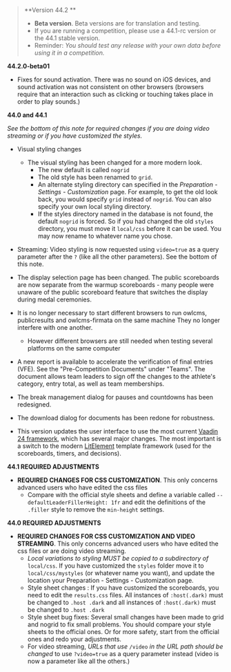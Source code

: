 > **Version 44.2 **
>
> - **Beta version**.  Beta versions are for translation and testing.
> - If you are running a competition, please use a 44.1-rc version or the 44.1 stable version.
>- Reminder: *You should test any release with your own data before using it in a competition.*
> 

**44.2.0-beta01**

- Fixes for sound activation.  There was no sound on iOS devices, and sound activation was not consistent on other browsers (browsers require that an interaction such as clicking or touching takes place in order to play sounds.)

**44.0 and 44.1**

*See the bottom of this note for required changes if you are doing video streaming or if you have customized the styles.*

- Visual styling changes
  - The visual styling has been changed for a more modern look. 
    - The new default is called `nogrid`
    - The old style has been renamed to `grid`. 
    - An alternate styling directory can specified in the *Preparation - Settings - Customization* page.  For example, to get the old look back, you would specify `grid` instead of `nogrid`.  You can also specify your own local styling directory.
    - If the styles directory named in the database is not found, the default  `nogrid`  is forced. So if you had changed the old `styles` directory, you must move it `local/css` before it can be used. You may now rename to whatever name you chose.

- Streaming: Video styling is now requested using `video=true`  as a query parameter after the `?` (like all the other parameters). See the bottom of this note.

- The display selection page has been changed.  The public scoreboards are now separate from the warmup scoreboards - many people were unaware of the public scoreboard feature that switches the display during medal ceremonies.


- It is no longer necessary to start different browsers to run owlcms, publicresults and owlcms-firmata on the same machine  They no longer interfere with one another.
  - However different browsers are still needed when testing several platforms on the same computer


- A new report is available to accelerate the verification of final entries (VFE).  See the "Pre-Competition Documents" under "Teams". The document allows team leaders to sign off the changes to the athlete's category, entry total, as well as team memberships.

- The break management dialog for pauses and countdowns has been redesigned.

- The download dialog for documents has been redone for robustness.

- This version updates the user interface to use the most current [Vaadin 24 framework](https://vaadin.com/), which has several major changes. The most important is a switch to the modern [LitElement](https://lit.dev/) template framework (used for the scoreboards, timers, and decisions).


**44.1 REQUIRED ADJUSTMENTS**

- **REQUIRED CHANGES FOR CSS CUSTOMIZATION**.
  This only concerns advanced users who have edited the css files
  - Compare with the official style sheets and define a variable called 
    `--defaultLeaderFillerHeight: 1fr` and edit the definitions of the `.filler` style to remove the `min-height` settings.

**44.0 REQUIRED ADJUSTMENTS**

- **REQUIRED CHANGES FOR CSS CUSTOMIZATION AND VIDEO STREAMING**.
  This only concerns advanced users who have edited the css files or are doing video streaming.
  - *Local variations to styling MUST be copied to a subdirectory of* `local/css`.  If you have customized the `styles` folder move it to `local/css/mystyles` (or whatever name you want), and update the location your Preparation - Settings - Customization page. 
  - Style sheet changes :  If you have customized the scoreboards,  you need to edit the `results.css` files. All instances of `:host(.dark)` must be changed to `.host .dark`  and all instances of `:host(.dark)` must be changed to `.host .dark`  
  - Style sheet bug fixes: Several small changes have been made to grid and nogrid to fix small problems. You should compare your style sheets to the official ones.  Or for more safety, start from the official ones and redo your adjustments.
  - For video streaming, *URLs that use*  `/video` *in* *the URL path should be changed* to use `?video=true` as a query parameter instead (video is now a parameter like all the others.)
